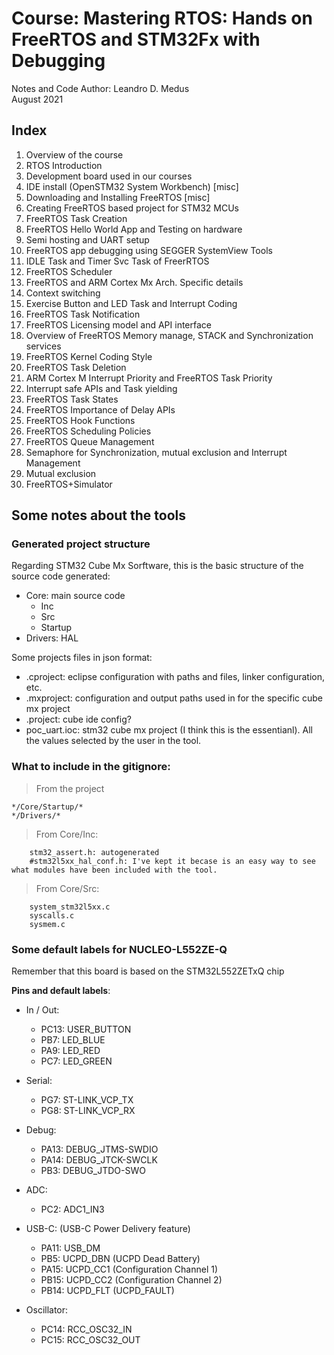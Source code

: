 # Course: Mastering RTOS: Hands on FreeRTOS and STM32Fx with Debugging

Notes and Code Author: Leandro D. Medus  
August 2021


## Index

1. Overview of the course
2. RTOS Introduction
3. Development board used in our courses
4. IDE install (OpenSTM32 System Workbench)     [misc]
5. Downloading and Installing FreeRTOS          [misc]
6. Creating FreeRTOS based project for STM32 MCUs
7. FreeRTOS Task Creation
8. FreeRTOS Hello World App and Testing on hardware
9. Semi hosting and UART setup
10. FreeRTOS app debugging using SEGGER SystemView Tools
11. IDLE Task and Timer Svc Task of FreerRTOS
12. FreeRTOS Scheduler
13. FreeRTOS and ARM Cortex Mx Arch. Specific details
14. Context switching
15. Exercise  Button and LED Task and Interrupt Coding
16. FreeRTOS Task Notification
17. FreeRTOS Licensing model and API interface
18. Overview of FreeRTOS Memory manage, STACK and Synchronization services
19. FreeRTOS Kernel Coding Style
20. FreeRTOS Task Deletion
21. ARM Cortex M Interrupt Priority and  FreeRTOS Task Priority
22. Interrupt safe APIs and Task yielding
23. FreeRTOS Task States
24. FreeRTOS  Importance of Delay APIs
25. FreeRTOS Hook Functions
26. FreeRTOS Scheduling Policies
27. FreeRTOS Queue Management
28. Semaphore for Synchronization, mutual exclusion and Interrupt Management
29. Mutual exclusion
30. FreeRTOS+Simulator

## Some notes about the tools

### Generated project structure
Regarding STM32 Cube Mx Sorftware, this is the basic structure of the source code generated:

* Core: main source code
    * Inc 
    * Src
    * Startup
* Drivers: HAL

Some projects files in json format: 
* .cproject: eclipse configuration with paths and files, linker configuration, etc.
* .mxproject: configuration and output paths used in for the specific cube mx project
* .project: cube ide config?
* poc_uart.ioc: stm32 cube mx project (I think this is the essentianl). All the values selected by the user in the tool.

### What to include in the gitignore:

> From the project
```
*/Core/Startup/*
*/Drivers/*
```

> From Core/Inc:
```
    stm32_assert.h: autogenerated
    #stm32l5xx_hal_conf.h: I've kept it becase is an easy way to see what modules have been included with the tool.
```

> From Core/Src:
```
    system_stm32l5xx.c
    syscalls.c
    sysmem.c
```

### Some default labels for NUCLEO-L552ZE-Q

Remember that this board is based on the STM32L552ZETxQ chip

**Pins and default labels**:

* In / Out: 
    * PC13: USER_BUTTON 
    * PB7: LED_BLUE
    * PA9: LED_RED
    * PC7: LED_GREEN

* Serial:
    * PG7: ST-LINK_VCP_TX
    * PG8: ST-LINK_VCP_RX

* Debug: 
    * PA13: DEBUG_JTMS-SWDIO
    * PA14: DEBUG_JTCK-SWCLK
    * PB3:  DEBUG_JTDO-SWO

* ADC: 
    * PC2: ADC1_IN3

* USB-C: (USB-C Power Delivery feature)
    * PA11: USB_DM
    * PB5:  UCPD_DBN (UCPD Dead Battery)
    * PA15: UCPD_CC1 (Configuration Channel 1)
    * PB15: UCPD_CC2 (Configuration Channel 2)
    * PB14: UCPD_FLT (UCPD_FAULT)

* Oscillator:
    * PC14: RCC_OSC32_IN
    * PC15: RCC_OSC32_OUT




